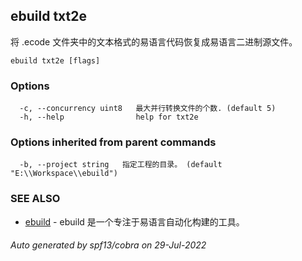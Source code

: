 ## ebuild txt2e

将 .ecode 文件夹中的文本格式的易语言代码恢复成易语言二进制源文件。

```
ebuild txt2e [flags]
```

### Options

```
  -c, --concurrency uint8   最大并行转换文件的个数. (default 5)
  -h, --help                help for txt2e
```

### Options inherited from parent commands

```
  -b, --project string   指定工程的目录。 (default "E:\\Workspace\\ebuild")
```

### SEE ALSO

* [ebuild](ebuild.md)	 - ebuild 是一个专注于易语言自动化构建的工具。

###### Auto generated by spf13/cobra on 29-Jul-2022
